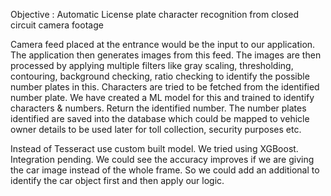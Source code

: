 Objective : Automatic License plate character recognition from closed circuit camera footage

Camera feed placed at the entrance would be the input to our application.
The application then generates images from this feed.
The images are then processed by applying multiple filters like gray scaling, thresholding, contouring, background checking, ratio checking to identify the possible number plates in this.
Characters are tried to be fetched from the identified number plate. We have created a ML model for this and trained to identify characters & numbers.
Return the identified number.
The number plates identified are saved into the database which could be mapped to vehicle owner details to be used later for toll collection, security purposes etc. 

Instead of Tesseract use custom built model. We tried using XGBoost. Integration pending.
We could see the accuracy improves if we are giving the car image instead of the whole frame. So we could add an additional to identify the car object first and then apply our logic.
